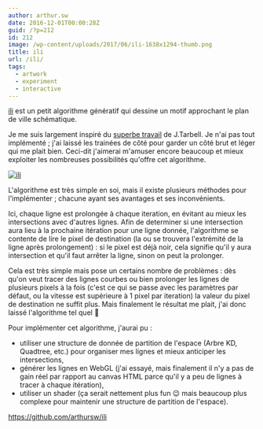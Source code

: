 ```yaml
---
author: arthur.sw
date: 2016-12-01T00:00:28Z
guid: /?p=212
id: 212
image: /wp-content/uploads/2017/06/ili-1638x1294-thumb.png
title: ili
url: /ili/
tags:
  - artwork
  - experiment
  - interactive
---
```


[ili](https://arthursw.github.io/ili/) est un petit algorithme génératif qui dessine un motif approchant le plan de ville schématique.

Je me suis largement inspiré du [superbe travail](http://www.complexification.net/gallery/machines/substrate/index.php) de J.Tarbell. Je n'ai pas tout implémenté ; j'ai laissé les trainées de côté pour garder un côté brut et léger qui me plait bien. Ceci-dit j'aimerai m'amuser encore beaucoup et mieux exploiter les nombreuses possibilités qu'offre cet algorithme.

[![ili](/wp-content/uploads/2017/06/ili-1638x1294.png)](https://arthursw.github.io/ili/)

L'algorithme est très simple en soi, mais il existe plusieurs méthodes pour l'implémenter ; chacune ayant ses avantages et ses inconvénients.

Ici, chaque ligne est prolongée à chaque iteration, en évitant au mieux les intersections avec d'autres lignes. Afin de determiner si une intersection aura lieu à la prochaine itération pour une ligne donnée, l'algorithme se contente de lire le pixel de destination (la ou se trouvera l'extrémité de la ligne après prolongement) : si le pixel est déjà noir, cela signifie qu'il y aura intersection et qu'il faut arrêter la ligne, sinon on peut la prolonger.

Cela est très simple mais pose un certains nombre de problèmes : dès qu'on veut tracer des lignes courbes ou bien prolonger les lignes de plusieurs pixels à la fois (c'est ce qui se passe avec les paramètres par défaut, ou la vitesse est supérieure à 1 pixel par iteration) la valeur du pixel de destination ne suffit plus. Mais finalement le résultat me plait, j'ai donc laissé l'algorithme tel quel 🙂

Pour implémenter cet algorithme, j'aurai pu :

  - utiliser une structure de donnée de partition de l'espace (Arbre KD, Quadtree, etc.) pour organiser mes lignes et mieux anticiper les intersections,
  - générer les lignes en WebGL (j'ai essayé, mais finalement il n'y a pas de gain réel par rapport au canvas HTML parce qu'il y a peu de lignes à tracer à chaque itération),
  - utiliser un shader (ça serait nettement plus fun 😉 mais beaucoup plus complexe pour maintenir une structure de partition de l'espace).

<https://github.com/arthursw/ili>